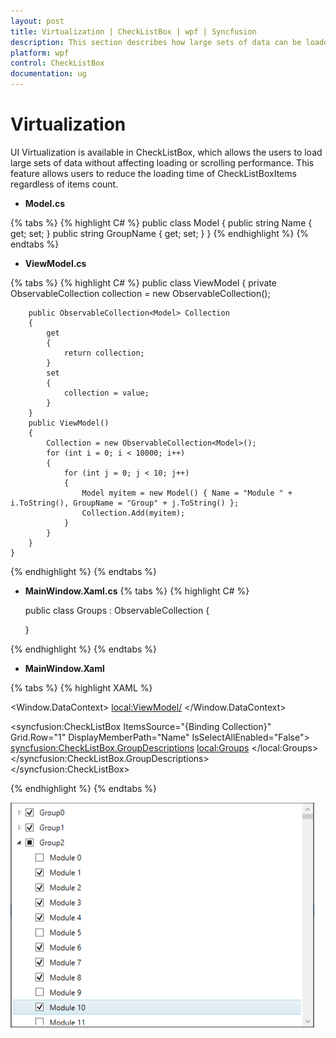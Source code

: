 ```yaml
---
layout: post
title: Virtualization | CheckListBox | wpf | Syncfusion
description: This section describes how large sets of data can be loaded in CheckListBox control using Virtualization.
platform: wpf
control: CheckListBox
documentation: ug
---
```


# Virtualization

UI Virtualization is available in CheckListBox, which allows the users to load large sets of data without affecting loading or scrolling performance. This feature allows users to reduce the loading time of CheckListBoxItems regardless of items count.

* **Model.cs**

{% tabs %}
{% highlight C# %}
public class Model
{
    public string Name { get; set; }
    public string GroupName { get; set; }
}
{% endhighlight %}
{% endtabs %}

* **ViewModel.cs**

{% tabs %}
{% highlight C# %}
    public class ViewModel
    {
        private ObservableCollection<Model> collection = new ObservableCollection<Model>();

        public ObservableCollection<Model> Collection
        {
            get
            {
                return collection;
            }
            set
            {
                collection = value;
            }
        }
        public ViewModel()
        {
            Collection = new ObservableCollection<Model>();
            for (int i = 0; i < 10000; i++)
            {
                for (int j = 0; j < 10; j++)
                {
                    Model myitem = new Model() { Name = "Module " + i.ToString(), GroupName = "Group" + j.ToString() };
                    Collection.Add(myitem);
                }
            }
        }
    }
{% endhighlight %}
{% endtabs %}

* **MainWindow.Xaml.cs**
{% tabs %}
{% highlight C# %}

    public class Groups : ObservableCollection<GroupDescription>
    {

    }

{% endhighlight %}
{% endtabs %}

* **MainWindow.Xaml**

{% tabs %}
{% highlight XAML %}

<Window.DataContext>
    <local:ViewModel/>
</Window.DataContext>

<syncfusion:CheckListBox ItemsSource="{Binding Collection}" 
                                 Grid.Row="1" DisplayMemberPath="Name"
                                 IsSelectAllEnabled="False">
            <syncfusion:CheckListBox.GroupDescriptions>
                <local:Groups>
                    <PropertyGroupDescription PropertyName="GroupName"/>
                </local:Groups>
            </syncfusion:CheckListBox.GroupDescriptions>
</syncfusion:CheckListBox>

{% endhighlight %}
{% endtabs %}

![Virtualization](Virtualization_images/Virtualization.png)